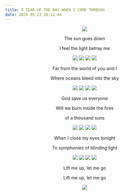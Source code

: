 ```yaml
---
title: I TEAR UP THE BAY WHEN I COME THROUGH
date: 2024-05-23 20:12:04
---
```

<div align="center">
<img src="https://ryusoh.github.io/host/archive/personal/DSCF4775.jpg">

The sun goes down

I feel the light betray me

<img src="https://ryusoh.github.io/host/archive/personal/DSCF8974-2.jpg">
<img src="https://ryusoh.github.io/host/archive/personal/DSCF0361-2.jpg">
<img src="https://ryusoh.github.io/host/archive/personal/DSCF8927-2.jpg">
<img src="https://ryusoh.github.io/host/archive/personal/DSCF8961-2.jpg">

Far from the world of you and I

Where oceans bleed into the sky

<img src="https://ryusoh.github.io/host/archive/personal/DSCF7141.jpg">
<img src="https://ryusoh.github.io/host/archive/personal/R0002885-2.jpg">
<img src="https://ryusoh.github.io/host/archive/personal/DSCF2432-2.jpg">
<img src="https://ryusoh.github.io/host/archive/personal/DSCF6943.jpg">

God save us everyone

Will we burn inside the fires

of a thousand suns

<img src="https://ryusoh.github.io/host/archive/personal/DSCF2441-3.jpg">
<img src="https://ryusoh.github.io/host/archive/personal/DSCF1157.jpg">
<img src="https://ryusoh.github.io/host/archive/personal/DSCF5423-5.jpg">
<img src="https://ryusoh.github.io/host/archive/personal/DSCF1093.jpg">

When I close my eyes tonight

To symphonies of blinding light

<img src="https://ryusoh.github.io/host/archive/personal/286FC1B3-5576-440B-8718-2E872C98E713.JPG">
<img src="https://ryusoh.github.io/host/archive/personal/DSCF5891-9.JPG">
<img src="https://ryusoh.github.io/host/archive/personal/DSCF5903-2.JPG">
<img src="https://ryusoh.github.io/host/archive/personal/DSCF4402-8.jpg">

Lift me up, let me go

Lift me up, let me go

<img src="https://ryusoh.github.io/host/archive/personal/DSCF5916-4.JPG">
</div>